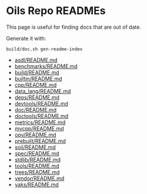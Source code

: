 
Oils Repo READMEs
=================

This page is useful for finding docs that are out of date.

Generate it with:

    build/doc.sh gen-readme-index


- [asdl/README.md](asdl/README.md)
- [benchmarks/README.md](benchmarks/README.md)
- [build/README.md](build/README.md)
- [builtin/README.md](builtin/README.md)
- [cpp/README.md](cpp/README.md)
- [data_lang/README.md](data_lang/README.md)
- [deps/README.md](deps/README.md)
- [devtools/README.md](devtools/README.md)
- [doc/README.md](doc/README.md)
- [doctools/README.md](doctools/README.md)
- [metrics/README.md](metrics/README.md)
- [mycpp/README.md](mycpp/README.md)
- [opy/README.md](opy/README.md)
- [prebuilt/README.md](prebuilt/README.md)
- [soil/README.md](soil/README.md)
- [spec/README.md](spec/README.md)
- [stdlib/README.md](stdlib/README.md)
- [tools/README.md](tools/README.md)
- [trees/README.md](trees/README.md)
- [vendor/README.md](vendor/README.md)
- [yaks/README.md](yaks/README.md)
